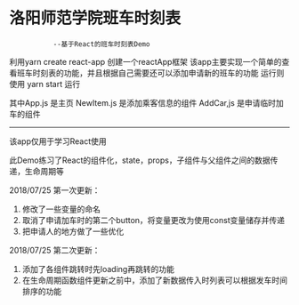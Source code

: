 # 洛阳师范学院班车时刻表
               --基于React的班车时刻表Demo

利用yarn create react-app 创建一个reactApp框架
该app主要实现一个简单的查看班车时刻表的功能，并且根据自己需要还可以添加申请新的班车的功能
运行则使用 yarn start 运行

其中App.js 是主页
NewItem.js 是添加乘客信息的组件
AddCar,js 是申请临时加车的组件
**************************
该app仅用于学习React使用

此Demo练习了React的组件化，state，props，子组件与父组件之间的数据传递，生命周期等


2018/07/25 第一次更新：
1. 修改了一些变量的命名
2. 取消了申请加车时的第二个button，将变量更改为使用const变量储存并传递
3. 把申请人的地方做了一些优化

2018/07/25 第二次更新：
1. 添加了各组件跳转时先loading再跳转的功能
2. 在生命周期函数组件更新之前中，添加了新数据传入时列表可以根据发车时间排序的功能
